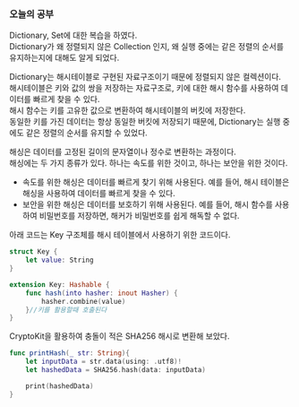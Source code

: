 ### 오늘의 공부

Dictionary, Set에 대한 복습을 하였다.<br>
Dictionary가 왜 정렬되지 않은 Collection 인지, 왜 실행 중에는 같은 정렬의 순서를 유지하는지에 대해도 알게 되었다.<br>

Dictionary는 해시테이블로 구현된 자료구조이기 때문에 정렬되지 않은 컬렉션이다.<br>
해시테이블은 키와 값의 쌍을 저장하는 자료구조로, 키에 대한 해시 함수를 사용하여 데이터를 빠르게 찾을 수 있다.<br>
해시 함수는 키를 고유한 값으로 변환하여 해시테이블의 버킷에 저장한다.<br>
동일한 키를 가진 데이터는 항상 동일한 버킷에 저장되기 때문에, Dictionary는 실행 중에도 같은 정렬의 순서를 유지할 수 있었다.<br>


해싱은 데이터를 고정된 길이의 문자열이나 정수로 변환하는 과정이다.<br>
해싱에는 두 가지 종류가 있다. 하나는 속도를 위한 것이고, 하나는 보안을 위한 것이다.<br>

- 속도를 위한 해싱은 데이터를 빠르게 찾기 위해 사용된다. 예를 들어, 해시 테이블은 해싱을 사용하여 데이터를 빠르게 찾을 수 있다.<br>
- 보안을 위한 해싱은 데이터를 보호하기 위해 사용된다. 예를 들어, 해시 함수를 사용하여 비밀번호를 저장하면, 해커가 비밀번호를 쉽게 해독할 수 없다.<br>

아래 코드는 Key 구조체를 해시 테이블에서 사용하기 위한 코드이다.<br>
```swift
struct Key {
    let value: String
}

extension Key: Hashable {
    func hash(into hasher: inout Hasher) {
        hasher.combine(value)
    }//키를 활용할때 호출된다
}
```

CryptoKit을 활용하여 충돌이 적은 SHA256 해시로 변환해 보았다.<br>
```swift
func printHash(_ str: String){
    let inputData = str.data(using: .utf8)!
    let hashedData = SHA256.hash(data: inputData)

    print(hashedData)
}
```
